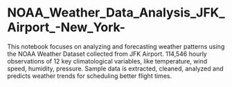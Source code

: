 # NOAA_Weather_Data_Analysis_JFK_Airport_-New_York-
This notebook focuses on analyzing and forecasting weather patterns using the NOAA Weather Dataset collected from JFK Airport. 114,546 hourly observations of 12 key climatological variables, like temperature, wind speed, humidity, pressure. Sample data is extracted, cleaned, analyzed and predicts weather trends for scheduling better flight times.
